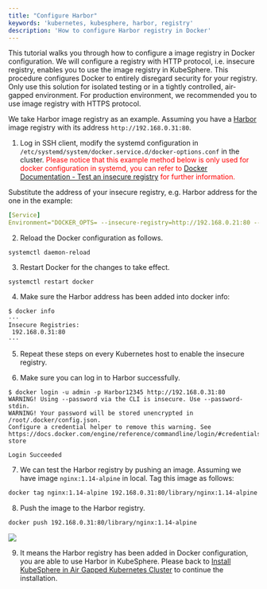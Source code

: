 ```yaml
---
title: "Configure Harbor"
keywords: 'kubernetes, kubesphere, harbor, registry'
description: 'How to configure Harbor registry in Docker'
---
```


This tutorial walks you through how to configure a image registry in Docker configuration. We will configure a registry with HTTP protocol, i.e. insecure registry, enables you to use the image registry in KubeSphere. This procedure configures Docker to entirely disregard security for your registry. Only use this solution for isolated testing or in a tightly controlled, air-gapped environment. For production environment, we recommended you to use image registry with HTTPS protocol.

We take Harbor image registry as an example. Assuming you have a [Harbor](https://goharbor.io/) image registry with its address `http://192.168.0.31:80`.


1. Log in SSH client, modify the systemd configuration in `/etc/systemd/system/docker.service.d/docker-options.conf` in the cluster. <font color="red">Please notice that this example method below is only used for docker configuration in systemd, you can refer to [Docker Documentation - Test an insecure registry](https://docs.docker.com/registry/insecure/) for further information.</font>

Substitute the address of your insecure registry, e.g. Harbor address for the one in the example:

```yaml
[Service]
Environment="DOCKER_OPTS= --insecure-registry=http://192.168.0.21:80 --registry-mirror=https://dockerhub.azk8s.cn --data-root=/var/lib/docker --log-opt max-size=10m --log-opt max-file=3  "
```

2. Reload the Docker configuration as follows.

```
systemctl daemon-reload
```

3. Restart Docker for the changes to take effect.

```
systemctl restart docker
```

4. Make sure the Harbor address has been added into docker info:

```
$ docker info
···
Insecure Registries:
 192.168.0.31:80
···
```

5. Repeat these steps on every Kubernetes host to enable the insecure registry.


6. Make sure you can log in to Harbor successfully.

```
$ docker login -u admin -p Harbor12345 http://192.168.0.31:80
WARNING! Using --password via the CLI is insecure. Use --password-stdin.
WARNING! Your password will be stored unencrypted in /root/.docker/config.json.
Configure a credential helper to remove this warning. See
https://docs.docker.com/engine/reference/commandline/login/#credentials-store

Login Succeeded
```

7. We can test the Harbor registry by pushing an image. Assuming we have image `nginx:1.14-alpine` in local. Tag this image as follows:

```bash
docker tag nginx:1.14-alpine 192.168.0.31:80/library/nginx:1.14-alpine
```

8. Push the image to the Harbor registry.

```bash
docker push 192.168.0.31:80/library/nginx:1.14-alpine
```

![](https://pek3b.qingstor.com/kubesphere-docs/png/20200303204511.png)

9. It means the Harbor registry has been added in Docker configuration, you are able to use Harbor in KubeSphere. Please back to [Install KubeSphere in Air Gapped Kubernetes Cluster](../install-on-k8s-airgapped/#download-image-package) to continue the installation.
